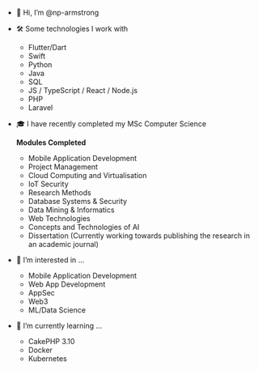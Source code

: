 - 👋 Hi, I’m @np-armstrong

- 🛠️ Some technologies I work with
  -  Flutter/Dart
  -  Swift
  -  Python
  -  Java
  -  SQL
  -  JS / TypeScript / React / Node.js
  -  PHP
  -  Laravel

- 🎓 I have recently completed my MSc Computer Science
  
  **Modules Completed**
  
  - Mobile Application Development
  - Project Management
  - Cloud Computing and Virtualisation
  - IoT Security
  - Research Methods
  - Database Systems & Security
  - Data Mining & Informatics
  - Web Technologies
  - Concepts and Technologies of AI
  - Dissertation (Currently working towards publishing the research in an academic journal) 
 
- 👀 I’m interested in ...
  - Mobile Application Development
  - Web App Development
  - AppSec
  - Web3
  - ML/Data Science 

    
- 🌱 I’m currently learning ...

  -  CakePHP 3.10
  -  Docker
  -  Kubernetes
 
<!---
np-armstrong/np-armstrong is a ✨ special ✨ repository because its `README.md` (this file) appears on your GitHub profile.
You can click the Preview link to take a look at your changes.
--->
